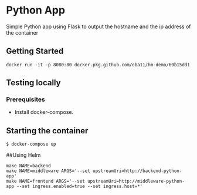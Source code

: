 # Python App

Simple Python app using Flask to output the hostname and the ip address of the container

## Getting Started

```
docker run -it -p 8080:80 docker.pkg.github.com/oba11/hm-demo/60b15dd1
```

## Testing locally

### Prerequisites
* Install docker-compose.

## Starting the container

```
$ docker-compose up
```

##Using Helm

```
make NAME=backend
make NAME=middleware ARGS='--set upstreamUri=http://backend-python-app'
make NAME=frontend ARGS='--set upstreamUri=http://middleware-python-app --set ingress.enabled=true --set ingress.host=*'
```
